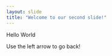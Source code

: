 ```yaml
---
layout: slide
title: "Welcome to our second slide!"
---
```

Hello World

Use the left arrow to go back!
